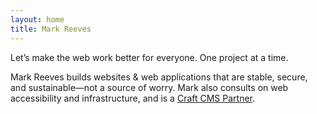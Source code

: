 ```yaml
---
layout: home
title: Mark Reeves
---
```

Let&rsquo;s make the web work better for everyone. One project at a&nbsp;time.

Mark Reeves builds websites & web applications that are stable, secure, and sustainable&mdash;not&nbsp;a source of worry. Mark also consults on web accessibility and infrastructure, and is a [Craft&nbsp;CMS&nbsp;Partner](https://craftcms.com/partners/clearbold).